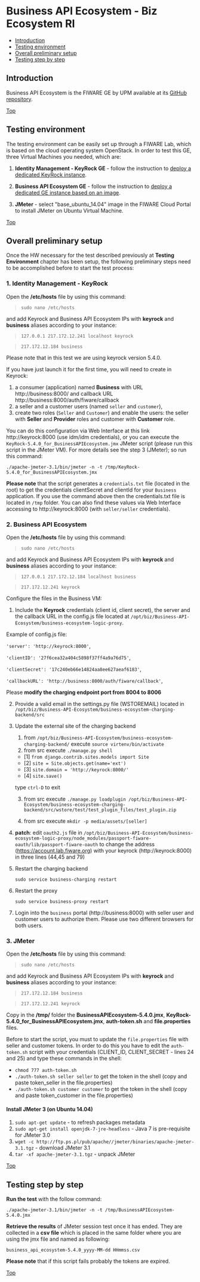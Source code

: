 # Business API Ecosystem - Biz Ecosystem RI #

* [Introduction](#introduction)
* [Testing environment](#testing-environment)
* [Overall preliminary setup](#overall-preliminary-setup)
* [Testing step by step](#testing-step-by-step)


## Introduction ##

Business API Ecosystem is the FIWARE GE by UPM available at its [GitHub repository](https://github.com/FIWARE-TMForum/Business-API-Ecosystem). 

[Top](#business-api-ecosystem---biz-ecosystem-ri)

## Testing environment ##

The testing environment can be easily set up through a FIWARE Lab, which is based on the cloud operating system OpenStack. 
In order to test this GE, three Virtual Machines you needed, which are: 

1. **Identity Management - KeyRock GE** - follow the instruction to [deploy a dedicated KeyRock instance](https://catalogue.fiware.org/enablers/identity-management-keyrock/creating-instances).

2. **Business API Ecosystem GE** - follow the instruction to [deploy a dedicated GE instance based on an image](https://catalogue.fiware.org/enablers/business-api-ecosystem/creating-instances). 

3. **JMeter** - select "base_ubuntu_14.04" image in the FIWARE Cloud Portal to install JMeter on Ubuntu Virtual Machine.

[Top](#business-api-ecosystem---biz-ecosystem-ri)

## Overall preliminary setup ##

Once the HW necessary for the test described previously at **Testing Environment** chapter has been setup, the following preliminary steps need to be accomplished before to start the test process:

### 1. Identity Management - KeyRock ###

Open the **/etc/hosts** file by using this command:

> `sudo nano /etc/hosts` 

and add Keyrock and Business API Ecosystem IPs with **keyrock** and **business** aliases according to your instance: 

> `127.0.0.1 217.172.12.241 localhost keyrock`

> `217.172.12.184 business`

Please note that in this test we are using keyrock version 5.4.0.

If you have just launch it for the first time, you will need to create in Keyrock:

1) a consumer (application) named **Business** with URL http://business:8000/ and callback URL http://business:8000/auth/fiware/callback
2) a seller and a customer users (named `seller` and `customer`), 
3) create two roles (`Seller` and `Customer`) and enable the users: the seller with **Seller** and **Provider** roles and customer with **Customer** role.

You can do this configuration via Web Interface at this link http://keyrock:8000 (use idm/idm credentials), or you can execute the `KeyRock-5.4.0_for_BusinessAPIEcosystem.jmx` JMeter script (please run this script in the JMeter VM).
For more details see the step 3 (JMeter); so run this command:

`./apache-jmeter-3.1/bin/jmeter -n -t /tmp/KeyRock-5.4.0_for_BusinessAPIEcosystem.jmx`

**Please note** that the script generates a `credentials.txt` file (located in the root) to get the credentials clientSecret and clientId for your `Business` application. If you use the command above then the credentials.txt file is located in `/tmp` folder. 
You can also find these values via Web Interface accessing to http://keyrock:8000 (with `seller/seller` credentials). 


### 2. Business API Ecosystem ###

Open the **/etc/hosts** file by using this command:

> `sudo nano /etc/hosts` 

and add Keyrock and Business API Ecosystem IPs with **keyrock** and **business** aliases according to your instance: 

> `127.0.0.1 217.172.12.184 localhost business`

> `217.172.12.241 keyrock`


Configure the files in the Business VM:
1) Include the **Keyrock** credentials (client id, client secret), the server and the callback URL in the config.js file located at `/opt/biz/Business-API-Ecosystem/business-ecosystem-logic-proxy`.

Example of config.js file:

`'server': 'http://keyrock:8000'`,

`'clientID': '27f6cea32a404c5898f37ff4a9a76d75'`,

`'clientSecret': '17c240eb66e14824aa8ee627aeaf6183'`,

`'callbackURL': 'http://business:8000/auth/fiware/callback'`,

Please **modify the charging endpoint port from 8004 to 8006**

2) Provide a valid email in the settings.py file (WSTOREMAIL) located in `/opt/biz/Business-API-Ecosystem/business-ecosystem-charging-backend/src`

3) Update the external site of the charging backend
	1. from `/opt/biz/Business-API-Ecosystem/business-ecosystem-charging-backend/` execute `source virtenv/bin/activate`
	2. from src execute `./manage.py shell`
	- [1] `from django.contrib.sites.models import Site` 
	- [2] `site = Site.objects.get(name='ext')` 
	- [3] `site.domain = 'http://keyrock:8000/'`
	- [4] `site.save()`
	
	type `ctrl-D` to exit
	
	3. from src execute `./manage.py loadplugin /opt/biz/Business-API-Ecosystem/business-ecosystem-charging-backend/src/wstore/test/test_plugin_files/test_plugin.zip`
	
	4. from src execute `mkdir -p media/assets/[seller]`

4) **patch**: edit `oauth2.js` file in `/opt/biz/Business-API-Ecosystem/business-ecosystem-logic-proxy/node_modules/passport-fiware-oauth/lib/passport-fiware-oauth` to change the address (https://account.lab.fiware.org) with your keyrock (http://keyrock:8000) in three lines (44,45 and 79)

5) Restart the charging backend

	`sudo service business-charging restart`
	
6) Restart the proxy

	`sudo service business-proxy restart`
	
7) Login into the `business` portal (http://business:8000) with seller user and customer users to authorize them. Please use two different browsers for both users.

### 3. JMeter ###

Open the **/etc/hosts** file by using this command:

> `sudo nano /etc/hosts` 

and add Keyrock and Business API Ecosystem IPs with **keyrock** and **business** aliases according to your instance: 

> `217.172.12.184 business`

> `217.172.12.241 keyrock`

Copy in the **/tmp/** folder the **BusinessAPIEcosystem-5.4.0.jmx**, **KeyRock-5.4.0_for_BusinessAPIEcosystem.jmx**, **auth-token.sh** and **file.properties** files.

Before to start the script, you must to update the `file.properties` file with seller and customer tokens. 
In order to do this you have to edit the `auth-token.sh` script with your credentials (CLIENT_ID, CLIENT_SECRET - lines 24 and 25) and type these commands in the shell:
- `chmod 777 auth-token.sh`
- `./auth-token.sh seller seller` to get the token in the shell (copy and paste token_seller in the file.properties)
- `./auth-token.sh customer customer`  to get the token in the shell (copy and paste token_customer in the file.properties)

#### Install JMeter 3 (on Ubuntu 14.04) ####

1. `sudo apt-get update` - to refresh packages metadata
2. `sudo apt-get install openjdk-7-jre-headless` - Java 7 is pre-requisite for JMeter 3.0
3. `wget -c http://ftp.ps.pl/pub/apache//jmeter/binaries/apache-jmeter-3.1.tgz` - download JMeter 3.1
4. `tar -xf apache-jmeter-3.1.tgz` - unpack JMeter

[Top](#business-api-ecosystem---biz-ecosystem-ri)

## Testing step by step ##

**Run the test** with the follow command: 

`./apache-jmeter-3.1/bin/jmeter -n -t /tmp/BusinessAPIEcosystem-5.4.0.jmx`

**Retrieve the results** of JMeter session test once it has ended. They are collected in a **csv file** which is placed in the same folder where you are using the jmx file and named as following: 

`business_api_ecosystem-5.4.0_yyyy-MM-dd HHmmss.csv`


**Please note** that if this script fails probably the tokens are expired.

[Top](#business-api-ecosystem---biz-ecosystem-ri)